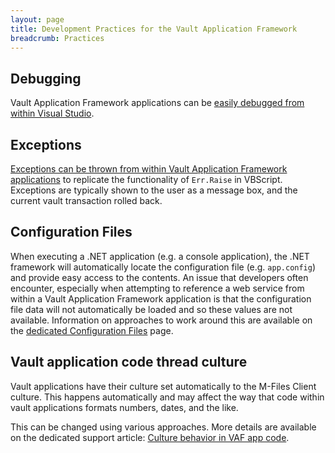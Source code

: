 ```yaml
---
layout: page
title: Development Practices for the Vault Application Framework
breadcrumb: Practices
---
```


## Debugging

Vault Application Framework applications can be [easily debugged from within Visual Studio](Debugging).

## Exceptions

[Exceptions can be thrown from within Vault Application Framework applications](Exceptions) to replicate the functionality of `Err.Raise` in VBScript.  Exceptions are typically shown to the user as a message box, and the current vault transaction rolled back.

## Configuration Files

When executing a .NET application (e.g. a console application), the .NET framework will automatically locate the configuration file (e.g. `app.config`) and provide easy access to the contents.  An issue that developers often encounter, especially when attempting to reference a web service from within a Vault Application Framework application is that the configuration file data will not automatically be loaded and so these values are not available.  Information on approaches to work around this are available on the [dedicated Configuration Files](DotNet-Configuration-Files) page.

## Vault application code thread culture

Vault applications have their culture set automatically to the M-Files Client culture.  This happens automatically and may affect the way that code within vault applications formats numbers, dates, and the like.

This can be changed using various approaches.  More details are available on the dedicated support article: [Culture behavior in VAF app code](https://m-files.my.site.com/s/article/Culture-behavior-in-VAF-app-code).
